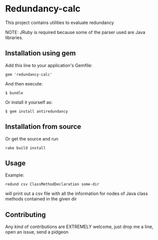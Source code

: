 # Redundancy-calc

This project contains utilities to evaluate redundancy

NOTE: JRuby is required because some of the parser used are Java libraries.

## Installation using gem

Add this line to your application's Gemfile:

    gem 'redundancy-calc'

And then execute:

    $ bundle

Or install it yourself as:

    $ gem install antiredundancy

## Installation from source

Or get the source and run
	
	rake build install

## Usage

Example:

	redund csv ClassMethodDeclaration some-dir

will print out a csv file with all the information for nodes of Java class methods contained in the given dir

## Contributing

Any kind of contributions are EXTREMELY welcome, just drop me a line, open an issue, send a pidgeon
